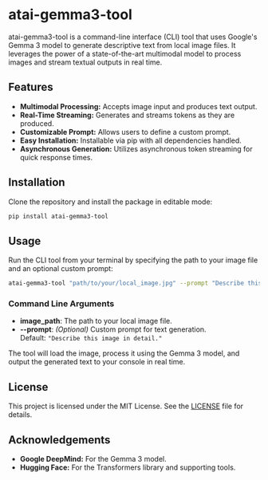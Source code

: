 # atai-gemma3-tool

atai-gemma3-tool is a command-line interface (CLI) tool that uses Google's Gemma 3 model to generate descriptive text from local image files. It leverages the power of a state-of-the-art multimodal model to process images and stream textual outputs in real time.

## Features

- **Multimodal Processing:** Accepts image input and produces text output.
- **Real-Time Streaming:** Generates and streams tokens as they are produced.
- **Customizable Prompt:** Allows users to define a custom prompt.
- **Easy Installation:** Installable via pip with all dependencies handled.
- **Asynchronous Generation:** Utilizes asynchronous token streaming for quick response times.

## Installation

Clone the repository and install the package in editable mode:

```bash
pip install atai-gemma3-tool
```

## Usage

Run the CLI tool from your terminal by specifying the path to your image file and an optional custom prompt:

```bash
atai-gemma3-tool "path/to/your/local_image.jpg" --prompt "Describe this image in detail."
```

### Command Line Arguments

- **image_path**: The path to your local image file.
- **--prompt**: *(Optional)* Custom prompt for text generation.  
  Default: `"Describe this image in detail."`

The tool will load the image, process it using the Gemma 3 model, and output the generated text to your console in real time.

## License

This project is licensed under the MIT License. See the [LICENSE](LICENSE) file for details.

## Acknowledgements

- **Google DeepMind:** For the Gemma 3 model.
- **Hugging Face:** For the Transformers library and supporting tools.
